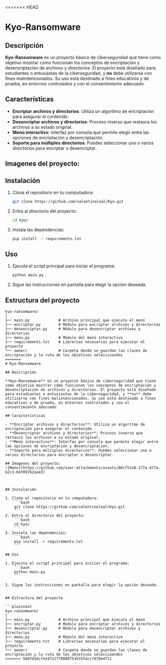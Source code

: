 <<<<<<< HEAD
# Kyo-Ransomware

## Descripción

**Kyo-Ransomware** es un proyecto básico de ciberseguridad que tiene como objetivo mostrar cómo funcionan los conceptos de encriptación y desencriptación de archivos y directorios. El proyecto está diseñado para estudiantes o entusiastas de la ciberseguridad, y **no** debe utilizarse con fines malintencionados. Su uso está destinado a fines educativos y de prueba, en entornos controlados y con el consentimiento adecuado.

## Características

- **Encriptar archivos y directorios**: Utiliza un algoritmo de encriptación para asegurar el contenido.
- **Desencriptar archivos y directorios**: Proceso inverso que restaura los archivos a su estado original.
- **Menú interactivo**: Interfaz por consola que permite elegir entre las opciones de encriptación y desencriptación.
- **Soporte para múltiples directorios**: Puedes seleccionar uno o varios directorios para encriptar o desencriptar.
  
## Imagenes del proyecto:


## Instalación

1. Clona el repositorio en tu computadora:
    ```bash
    git clone https://github.com/valentinoleal/Kyo.git
    ```
2. Entra al directorio del proyecto:
    ```bash
    cd kyo/
    ```
3. Instala las dependencias:
    ```bash
    pip install -r requirements.txt
    ```

## Uso

1. Ejecuta el script principal para iniciar el programa:
    ```bash
    python main.py
    ```

2. Sigue las instrucciones en pantalla para elegir la opción deseada.


## Estructura del proyecto

```plaintext
kyo-ransomware/
│
├── main.py             # Archivo principal que ejecuta el menú
├── encriptar.py        # Módulo para encriptar archivos y directorios
├── desencriptar.py     # Módulo para desencriptar archivos y directorios
├── menu.py             # Módulo del menú interactivo
├── requirements.txt    # Librerías necesarias para ejecutar el proyecto
└── owner/              # Carpeta donde se guardan las claves de encriptación y la ruta de los objetivos seleccioandos
=======
# Kyo-Ransomware

## Descripción

**Kyo-Ransomware** es un proyecto básico de ciberseguridad que tiene como objetivo mostrar cómo funcionan los conceptos de encriptación y desencriptación de archivos y directorios. El proyecto está diseñado para estudiantes o entusiastas de la ciberseguridad, y **no** debe utilizarse con fines malintencionados. Su uso está destinado a fines educativos y de prueba, en entornos controlados y con el consentimiento adecuado.

## Características

- **Encriptar archivos y directorios**: Utiliza un algoritmo de encriptación para asegurar el contenido.
- **Desencriptar archivos y directorios**: Proceso inverso que restaura los archivos a su estado original.
- **Menú interactivo**: Interfaz por consola que permite elegir entre las opciones de encriptación y desencriptación.
- **Soporte para múltiples directorios**: Puedes seleccionar uno o varios directorios para encriptar o desencriptar.
  
## Imagenes del proyecto:
![Menu](https://github.com/user-attachments/assets/86cf51e8-177a-477a-b2c3-04f09762aee3)



## Instalación

1. Clona el repositorio en tu computadora:
    ```bash
    git clone https://github.com/valentinoleal/Kyo.git
    ```
2. Entra al directorio del proyecto:
    ```bash
    cd kyo/
    ```
3. Instala las dependencias:
    ```bash
    pip install -r requirements.txt
    ```

## Uso

1. Ejecuta el script principal para iniciar el programa:
    ```bash
    python main.py
    ```

2. Sigue las instrucciones en pantalla para elegir la opción deseada.


## Estructura del proyecto

```plaintext
kyo-ransomware/
│
├── main.py             # Archivo principal que ejecuta el menú
├── encriptar.py        # Módulo para encriptar archivos y directorios
├── desencriptar.py     # Módulo para desencriptar archivos y directorios
├── menu.py             # Módulo del menú interactivo
├── requirements.txt    # Librerías necesarias para ejecutar el proyecto
└── owner/              # Carpeta donde se guardan las claves de encriptación y la ruta de los objetivos seleccioandos
>>>>>>> 50d7d16cfe24721f70808753e33f4cc7d70e4f11
